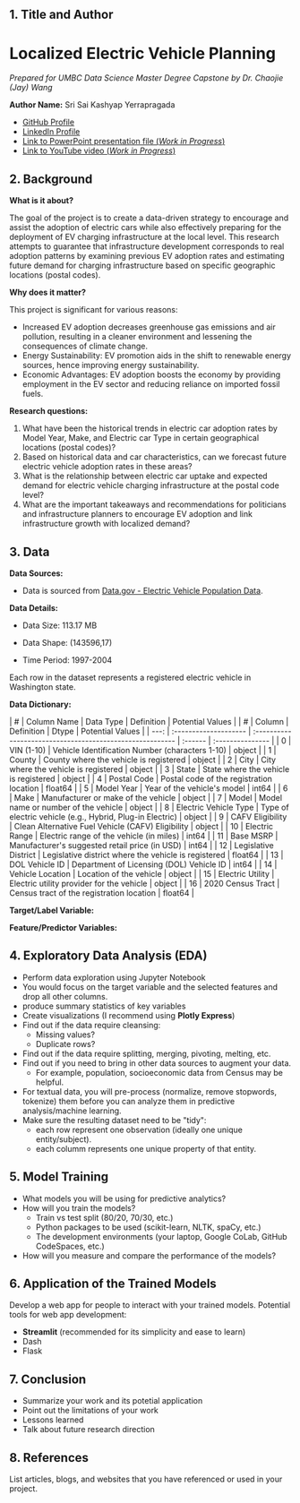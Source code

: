 
 
## 1. Title and Author

# **Localized Electric Vehicle Planning**

*Prepared for UMBC Data Science Master Degree Capstone by Dr. Chaojie (Jay) Wang*

**Author Name:** Sri Sai Kashyap Yerrapragada

- [GitHub Profile](https://github.com/kyerrapragada)
- [LinkedIn Profile](https://www.linkedin.com/in/sri-yerrapragada)
- [Link to PowerPoint presentation file (_Work in Progress_)](link-to-ppt-file)
- [Link to YouTube video (_Work in Progress_)](link-to-youtube-video)

    
## 2. Background

**What is it about?**

The goal of the project is to create a data-driven strategy to encourage and assist the adoption of electric cars while also effectively preparing for the deployment of EV charging infrastructure at the local level. This research attempts to guarantee that infrastructure development corresponds to real adoption patterns by examining previous EV adoption rates and estimating future demand for charging infrastructure based on specific geographic locations (postal codes).

**Why does it matter?**

This project is significant for various reasons:

- Increased EV adoption decreases greenhouse gas emissions and air pollution, resulting in a cleaner environment and lessening the consequences of climate change.
- Energy Sustainability: EV promotion aids in the shift to renewable energy sources, hence improving energy sustainability.
- Economic Advantages: EV adoption boosts the economy by providing employment in the EV sector and reducing reliance on imported fossil fuels.

**Research questions:**

1. What have been the historical trends in electric car adoption rates by Model Year, Make, and Electric car Type in certain geographical locations (postal codes)?
2. Based on historical data and car characteristics, can we forecast future electric vehicle adoption rates in these areas?
3. What is the relationship between electric car uptake and expected demand for electric vehicle charging infrastructure at the postal code level?
4. What are the important takeaways and recommendations for politicians and infrastructure planners to encourage EV adoption and link infrastructure growth with localized demand?


## 3. Data 

**Data Sources:**

- Data is sourced from [Data.gov - Electric Vehicle Population Data](https://catalog.data.gov/dataset/electric-vehicle-population-data).

**Data Details:**

- Data Size: 113.17 MB

- Data Shape: (143596,17)

- Time Period: 1997-2004


Each row in the dataset represents a registered electric vehicle in Washington state.

**Data Dictionary:**

|   # | Column Name                                      | Data Type |  Definition  |  Potential Values  |
|    # | Column                | Definition                                                | Dtype   | Potential Values |
| ---: | :-------------------- | :-------------------------------------------------------- | :------ | :--------------- |
|    0 | VIN (1-10)            | Vehicle Identification Number (characters 1-10)           | object  |
|    1 | County                | County where the vehicle is registered                    | object  |
|    2 | City                  | City where the vehicle is registered                      | object  |
|    3 | State                 | State where the vehicle is registered                     | object  |
|    4 | Postal Code           | Postal code of the registration location                  | float64 |
|    5 | Model Year            | Year of the vehicle's model                               | int64   |
|    6 | Make                  | Manufacturer or make of the vehicle                       | object  |
|    7 | Model                 | Model name or number of the vehicle                       | object  |
|    8 | Electric Vehicle Type | Type of electric vehicle (e.g., Hybrid, Plug-in Electric) | object  |
|    9 | CAFV Eligibility      | Clean Alternative Fuel Vehicle (CAFV) Eligibility         | object  |
|   10 | Electric Range        | Electric range of the vehicle (in miles)                  | int64   |
|   11 | Base MSRP             | Manufacturer's suggested retail price (in USD)            | int64   |
|   12 | Legislative District  | Legislative district where the vehicle is registered      | float64 |
|   13 | DOL Vehicle ID        | Department of Licensing (DOL) Vehicle ID                  | int64   |
|   14 | Vehicle Location      | Location of the vehicle                                   | object  |
|   15 | Electric Utility      | Electric utility provider for the vehicle                 | object  |
|   16 | 2020 Census Tract     | Census tract of the registration location                 | float64 |





**Target/Label Variable:** 

**Feature/Predictor Variables:** 


## 4. Exploratory Data Analysis (EDA)

- Perform data exploration using Jupyter Notebook
- You would focus on the target variable and the selected features and drop all other columns.
- produce summary statistics of key variables
- Create visualizations (I recommend using **Plotly Express**)
- Find out if the data require cleansing:
  - Missing values?
  - Duplicate rows? 
- Find out if the data require splitting, merging, pivoting, melting, etc.
- Find out if you need to bring in other data sources to augment your data.
  - For example, population, socioeconomic data from Census may be helpful.
- For textual data, you will pre-process (normalize, remove stopwords, tokenize) them before you can analyze them in predictive analysis/machine learning.
- Make sure the resulting dataset need to be "tidy":
  - each row represent one observation (ideally one unique entity/subject).
  - each columm represents one unique property of that entity. 

## 5. Model Training 

- What models you will be using for predictive analytics?
- How will you train the models?
  - Train vs test split (80/20, 70/30, etc.)
  - Python packages to be used (scikit-learn, NLTK, spaCy, etc.)
  - The development environments (your laptop, Google CoLab, GitHub CodeSpaces, etc.)
- How will you measure and compare the performance of the models?

## 6. Application of the Trained Models

Develop a web app for people to interact with your trained models. Potential tools for web app development:

- **Streamlit** (recommended for its simplicity and ease to learn)
- Dash
- Flask

## 7. Conclusion

- Summarize your work and its potetial application
- Point out the limitations of your work
- Lessons learned 
- Talk about future research direction

## 8. References 

List articles, blogs, and websites that you have referenced or used in your project.

